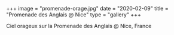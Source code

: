 +++
image = "promenade-orage.jpg"
date = "2020-02-09"
title = "Promenade des Anglais @ Nice"
type = "gallery"
+++

Ciel orageux sur la Promenade des Anglais @ Nice, France

